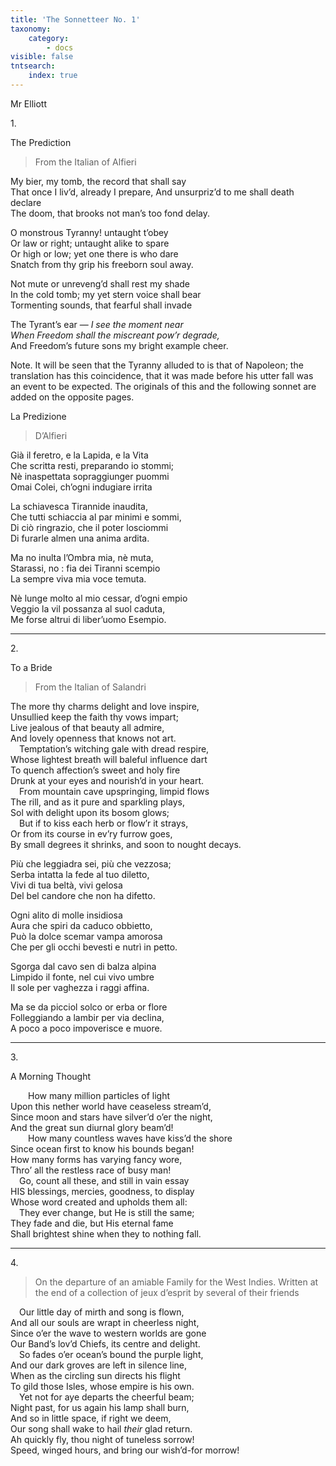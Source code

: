 ```yaml
---
title: 'The Sonnetteer No. 1'
taxonomy:
    category:
        - docs
visible: false
tntsearch:
    index: true
---
```


<div class="author">Mr Elliott</div>

<span class="title">1.</span>

<span class="title">The Prediction</span>

> From the Italian of Alfieri

My bier, my tomb, the record that shall say  
That once I liv’d, already I prepare,
And unsurpriz’d to me shall death declare  
The doom, that brooks not man’s too fond delay.

O monstrous Tyranny! untaught t’obey  
Or law or right; untaught alike to spare  
Or high or low; yet one there is who dare  
Snatch from thy grip his freeborn soul away.

Not mute or unreveng’d shall rest my shade  
In the cold tomb; my yet stern voice shall bear  
Tormenting sounds, that fearful shall invade

The Tyrant’s ear — *I see the moment near*  
*When Freedom shall the miscreant pow’r degrade,*  
And Freedom’s future sons my bright example cheer.

Note. It will be seen that the Tyranny alluded to is that of Napoleon; the translation has this coincidence, that it was made before his utter fall was an event to be expected. The originals of this and the following sonnet are added on the opposite pages.

<span class="title">La Predizione</span>
 
> D’Alfieri

Già il feretro, e la Lapida, e la Vita  
Che scritta resti, preparando io stommi;  
Nè inaspettata sopraggiunger puommi  
Omai Colei, ch’ogni indugiare irrita

La schiavesca Tirannide inaudita,  
Che tutti schiaccia al par minimi e sommi,  
Di ciò ringrazio, che il poter losciommi  
Di furarle almen una anima ardita.

Ma no inulta l’Ombra mia, nè muta,  
Starassi, no : fia dei Tiranni scempio  
La sempre viva mia voce temuta.

Nè lunge molto al mio cessar, d’ogni empio  
Veggio la vil possanza al suol caduta,  
Me forse altrui di liber’uomo Esempio.

---

<span class="title">2.</span>

<span class="title">To a Bride</span>

> From the Italian of Salandri

The more thy charms delight and love inspire,  
Unsullied keep the faith thy vows impart;  
Live jealous of that beauty all admire,  
And lovely openness that knows not art.  
&emsp;Temptation’s witching gale with dread respire,  
Whose lightest breath will baleful influence dart  
To quench affection’s sweet and holy fire  
Drunk at your eyes and nourish’d in your heart.  
&emsp;From mountain cave upspringing, limpid flows  
The rill, and as it pure and sparkling plays,  
Sol with delight upon its bosom glows;  
&emsp;But if to kiss each herb or flow’r it strays,  
Or from its course in ev’ry furrow goes,  
By small degrees it shrinks, and soon to nought decays.

Più che leggiadra sei, più che vezzosa;  
Serba intatta la fede al tuo diletto,  
Vivi di tua beltà, vivi gelosa  
Del bel candore che non ha difetto. 

Ogni alito di molle insidiosa  
Aura che spiri da caduco obbietto,  
Può la dolce scemar vampa amorosa  
Che per gli occhi bevesti e nutrì in petto. 

Sgorga dal cavo sen di balza alpina  
Limpido il fonte, nel cui vivo umbre  
Il sole per vaghezza i raggi affina. 

Ma se da picciol solco or erba or flore  
Folleggiando a lambir per via declina,  
A poco a poco impoverisce e muore. 

---

<span class="title">3.</span>

<span class="title">A Morning Thought</span>

&emsp;&emsp;How many million particles of light  
Upon this nether world have ceaseless stream’d,  
Since moon and stars have silver’d o’er the night,  
And the great sun diurnal glory beam’d!  
&emsp;&emsp;How many countless waves have kiss’d the shore  
Since ocean first to know his bounds began!  
How many forms has varying fancy wore,  
Thro’ all the restless race of busy man!  
&emsp;Go, count all these, and still in vain essay  
HIS blessings, mercies, goodness, to display  
Whose word created and upholds them all:  
&emsp;They ever change, but He is still the same;  
They fade and die, but His eternal fame  
Shall brightest shine when they to nothing fall.

---

<span class="title">4.</span>

> On the departure of an amiable Family for the West Indies. Written at the end of a collection of jeux d’esprit by several of their friends

&emsp;Our little day of mirth and song is flown,  
And all our souls are wrapt in cheerless night,  
Since o’er the wave to western worlds are gone  
Our Band’s lov’d Chiefs, its centre and delight.  
&emsp;So fades o’er ocean’s bound the purple light,  
And our dark groves are left in silence line,  
When as the circling sun directs his flight  
To gild those Isles, whose empire is his own.  
&emsp;Yet not for aye departs the cheerful beam;  
Night past, for us again his lamp shall burn,  
And so in little space, if right we deem,  
Our song shall wake to hail *their* glad return.  
Ah quickly fly, thou night of tuneless sorrow!  
Speed, winged hours, and bring our wish’d-for morrow!